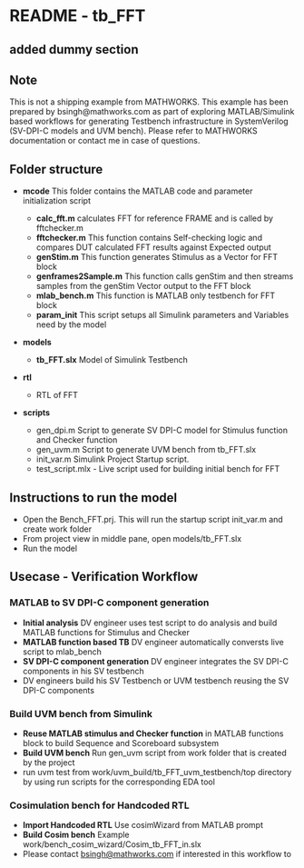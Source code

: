 # README - tb_FFT

## added dummy section

## Note
This is not a shipping example from MATHWORKS. This example has been prepared by bsingh\@mathworks.com
as part of exploring MATLAB/Simulink based workflows for generating Testbench infrastructure in SystemVerilog
(SV-DPI-C models and UVM bench). Please refer to MATHWORKS documentation or contact me in case of questions.


## Folder structure
- **mcode**
    This folder contains the MATLAB code and parameter initialization script
    - **calc_fft.m**  calculates FFT for reference FRAME and is called by fftchecker.m
    - **fftchecker.m**  This function contains Self-checking logic and compares DUT calculated FFT results against Expected output
    - **genStim.m**     This function generates Stimulus as a Vector for FFT block
    - **genframes2Sample.m** This function calls genStim and then streams samples from the genStim Vector output to the FFT block
    - **mlab_bench.m**  This function is MATLAB only testbench for FFT block
    - **param_init**    This script setups all Simulink parameters and Variables need by the model
    
- **models**
    - **tb_FFT.slx**    Model of Simulink Testbench

- **rtl**
    - RTL of FFT 

- **scripts**
    - gen_dpi.m  Script to generate SV DPI-C model for Stimulus function  and Checker function
    - gen_uvm.m  Script to generate UVM bench from tb_FFT.slx
    - init_var.m Simulink Project Startup script.  
    - test_script.mlx - Live script used for building initial bench for FFT 

## Instructions to run the model
   - Open the Bench_FFT.prj. This will run the startup script init_var.m and create work folder
   - From project view in middle pane, open models/tb_FFT.slx
   - Run the model 

## Usecase - Verification Workflow
   
### MATLAB to SV DPI-C component generation
- **Initial analysis**
  DV engineer uses test script to do analysis and build MATLAB functions for Stimulus and Checker
- **MATLAB function based TB**     DV engineer automatically conversts live script to mlab_bench
- **SV DPI-C component generation** DV engineer integrates the SV DPI-C components in his SV testbench          
- DV engineers build his SV Testbench or UVM testbench reusing the SV DPI-C components

### Build UVM bench from Simulink
- **Reuse MATLAB stimulus and Checker function** in MATLAB functions block to build Sequence and Scoreboard subsystem
- **Build UVM bench** Run gen_uvm script from work folder that is created by the project
- run uvm test from work/uvm_build/tb_FFT_uvm_testbench/top directory by using run scripts for the 
   corresponding EDA tool

### Cosimulation bench for Handcoded RTL
- **Import Handcoded RTL** Use cosimWizard from MATLAB prompt
- **Build Cosim bench** Example work/bench_cosim_wizard/Cosim_tb_FFT_in.slx
- Please contact bsingh@mathworks.com if interested in this workflow to 
